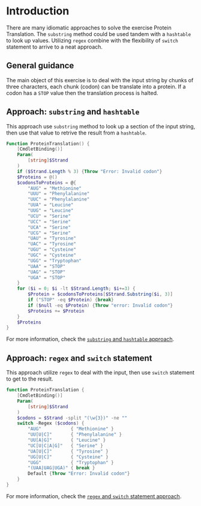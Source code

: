 # Introduction

There are many idiomatic approaches to solve the exercise Protein Translation.
The `substring` method could be used tandem with a `hashtable` to look up values.
Utilizing `regex` combine with the flexibility of `switch` statement to arrive to a neat approach. 

## General guidance

The main object of this exercise is to deal with the input string by chunks of three characters, each chunk (codon) can be translate into a protein.
If a codon has a `STOP` value then the translation process is halted.


## Approach: `substring` and `hashtable`

This approach use `substring` method to look up a section of the input string, then use that value to retrive the result from a `hashtable`.

```powershell
Function ProteinTranslation() {
    [CmdletBinding()]
    Param(
        [string]$Strand
    )
    if ($Strand.Length % 3) {Throw "Error: Invalid codon"}
    $Proteins = @()
    $codonsToProteins = @{
        "AUG" = "Methionine"
        "UUU" = "Phenylalanine"
        "UUC" = "Phenylalanine"
        "UUA" = "Leucine"
        "UUG" = "Leucine"
        "UCU" = "Serine"
        "UCC" = "Serine"
        "UCA" = "Serine"
        "UCG" = "Serine"
        "UAU" = "Tyrosine"
        "UAC" = "Tyrosine"
        "UGU" = "Cysteine"
        "UGC" = "Cysteine"
        "UGG" = "Tryptophan"
        "UAA" = "STOP"
        "UAG" = "STOP"
        "UGA" = "STOP"
    }
    for ($i = 0; $i -lt $Strand.Length; $i+=3) {
        $Protein = $codonsToProteins[$Strand.Substring($i, 3)]
        if ("STOP" -eq $Protein) {break}
        if ($null -eq $Protein) {Throw "error: Invalid codon"}
        $Proteins += $Protein
    }
    $Proteins
}
```

For more information, check the [`substring` and `hashtable` approach][approach-substring-hashtable].


## Approach: `regex` and `switch` statement

This approach utilize `regex` to deal with the input, then use `switch` statement to get to the result.

```powershell
function ProteinTranslation {
    [CmdletBinding()]
    Param(
        [string]$Strand
    )
    $codons = $Strand -split "(\w{3})" -ne ""
    switch -Regex ($codons) {
        "AUG"           { "Methionine" }
        "UU[U|C]"       { "Phenylalanine" }
        "UU[A|G]"       { "Leucine" }
        "UC[U|C|A|G]"   { "Serine" }
        "UA[U|C]"       { "Tyrosine" }
        "UG[U|C]"       { "Cysteine" }
        "UGG"           { "Tryptophan" }
        "(UAA|UAG|UGA)" { break }
        Default {Throw "Error: Invalid codon"}
    }
}
```

For more information, check the [`regex` and `switch` statement approach][approach-regex-switch].


[approach-regex-switch]: https://exercism.org/tracks/powershell/exercises/protein-translation/approaches/regex-switch
[approach-substring-hashtable]: https://exercism.org/tracks/powershell/exercises/protein-translation/approaches/ordered-hashtable